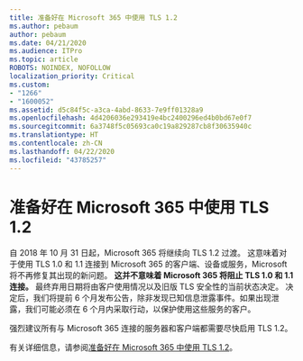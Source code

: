 ```yaml
---
title: 准备好在 Microsoft 365 中使用 TLS 1.2
ms.author: pebaum
author: pebaum
ms.date: 04/21/2020
ms.audience: ITPro
ms.topic: article
ROBOTS: NOINDEX, NOFOLLOW
localization_priority: Critical
ms.custom:
- "1266"
- "1600052"
ms.assetid: d5c84f5c-a3ca-4abd-8633-7e9ff01328a9
ms.openlocfilehash: 4d4206036e293419e4bc2400296ed4b0bd67e0f7
ms.sourcegitcommit: 6a3748f5c05693ca0c19a829287cb8f30635940c
ms.translationtype: HT
ms.contentlocale: zh-CN
ms.lasthandoff: 04/22/2020
ms.locfileid: "43785257"
---
```

# <a name="prepare-for-use-of-tls-12-in-microsoft-365"></a>准备好在 Microsoft 365 中使用 TLS 1.2

自 2018 年 10 月 31 日起，Microsoft 365 将继续向 TLS 1.2 过渡。 这意味着对于使用 TLS 1.0 和 1.1 连接到 Microsoft 365 的客户端、设备或服务，Microsoft 将不再修复其出现的新问题。 **这并不意味着 Microsoft 365 将阻止 TLS 1.0 和 1.1 连接。** 最终弃用日期将由客户使用情况以及旧版 TLS 安全性的当前状态决定。 决定后，我们将提前 6 个月发布公告，除非发现已知信息泄露事件。如果出现泄露，我们可能必须在 6 个月内采取行动，以保护使用这些服务的客户。
  
强烈建议所有与 Microsoft 365 连接的服务器和客户端都需要尽快启用 TLS 1.2。
  
有关详细信息，请参阅[准备好在 Microsoft 365 中使用 TLS 1.2](https://support.microsoft.com/help/4057306/preparing-for-tls-1-2-in-office-365)。
  